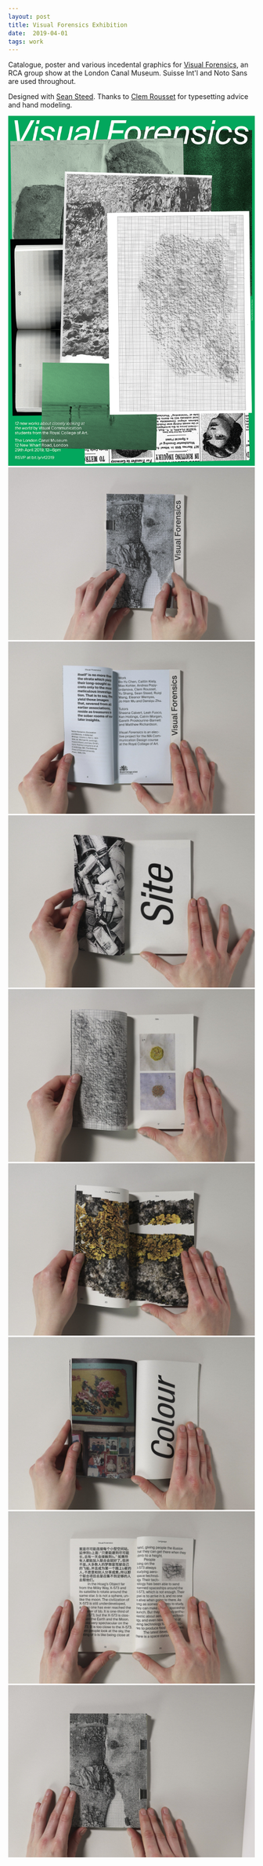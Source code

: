 ```yaml
---
layout: post
title: Visual Forensics Exhibition
date:  2019-04-01
tags: work
---
```


Catalogue, poster and various incedental graphics for [Visual Forensics](https://twitter.com/ForensicsVisual), an RCA group show at the London Canal Museum. Suisse Int'l and Noto Sans are used throughout.

Designed with [Sean Steed](http://www.seansteed.com/). Thanks to [Clem Rousset](http://hereth.fr/) for typesetting advice and hand modeling.

![vf poster](/assets/VF-poster-max-small.png)
![vf catalogue](/assets/vf/edit/Exam-Documentation-043.jpg)
![vf catalogue](/assets/vf/edit/Exam-Documentation-049.jpg)
![vf catalogue](/assets/vf/edit/Exam-Documentation-051.jpg)
![vf catalogue](/assets/vf/edit/Exam-Documentation-059.jpg)
![vf catalogue](/assets/vf/edit/Exam-Documentation-062.jpg)
![vf catalogue](/assets/vf/edit/Exam-Documentation-094.jpg)
![vf catalogue](/assets/vf/edit/Exam-Documentation-108.jpg)
![vf catalogue](/assets/vf/edit/Exam-Documentation-116.jpg)
